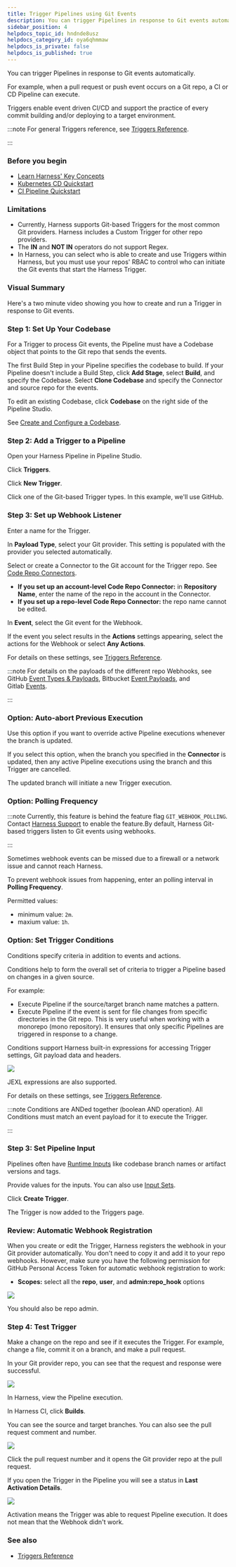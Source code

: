 ```yaml
---
title: Trigger Pipelines using Git Events
description: You can trigger Pipelines in response to Git events automatically. For example, when a pull request or push event occurs on a Git repo, a CI or CD Pipeline can execute. Triggers enable event driven C…
sidebar_position: 4
helpdocs_topic_id: hndnde8usz
helpdocs_category_id: oya6qhmmaw
helpdocs_is_private: false
helpdocs_is_published: true
---
```


You can trigger Pipelines in response to Git events automatically.

For example, when a pull request or push event occurs on a Git repo, a CI or CD Pipeline can execute.

Triggers enable event driven CI/CD and support the practice of every commit building and/or deploying to a target environment.


:::note
For general Triggers reference, see [Triggers Reference](../8_Pipelines/w_pipeline-steps-reference/triggers-reference.md).

:::

### Before you begin

* [Learn Harness' Key Concepts](../../getting-started/learn-harness-key-concepts.md)
* [Kubernetes CD Quickstart](../../continuous-delivery/onboard-cd/cd-quickstarts/kubernetes-cd-quickstart.md)
* [CI Pipeline Quickstart](../../continuous-integration/ci-quickstarts/ci-pipeline-quickstart.md)

### Limitations

* Currently, Harness supports Git-based Triggers for the most common Git providers. Harness includes a Custom Trigger for other repo providers.
* The **IN** and **NOT IN** operators do not support Regex.
* In Harness, you can select who is able to create and use Triggers within Harness, but you must use your repos' RBAC to control who can initiate the Git events that start the Harness Trigger.

### Visual Summary

Here's a two minute video showing you how to create and run a Trigger in response to Git events.

### Step 1: Set Up Your Codebase

For a Trigger to process Git events, the Pipeline must have a Codebase object that points to the Git repo that sends the events.

The first Build Step in your Pipeline specifies the codebase to build. If your Pipeline doesn't include a Build Step, click **Add Stage**, select **Build**, and specify the Codebase. Select **Clone Codebase** and specify the Connector and source repo for the events.

To edit an existing Codebase, click **Codebase** on the right side of the Pipeline Studio.

See [Create and Configure a Codebase](../../continuous-integration/use-ci/codebase-configuration/create-and-configure-a-codebase.md).

### Step 2: Add a Trigger to a Pipeline

Open your Harness Pipeline in Pipeline Studio.

Click **Triggers**.

Click **New Trigger**.

Click one of the Git-based Trigger types. In this example, we'll use GitHub.

### Step 3: Set up Webhook Listener

Enter a name for the Trigger.

In **Payload Type**, select your Git provider. This setting is populated with the provider you selected automatically.

Select or create a Connector to the Git account for the Trigger repo. See [Code Repo Connectors](/docs/category/code-repo-connectors).

* **If you set up an account-level Code Repo Connector:** in **Repository Name**, enter the name of the repo in the account in the Connector.
* **If you set up a repo-level Code Repo Connector:** the repo name cannot be edited.

In **Event**, select the Git event for the Webhook.

If the event you select results in the **Actions** settings appearing, select the actions for the Webhook or select **Any Actions**.

For details on these settings, see [Triggers Reference](../8_Pipelines/w_pipeline-steps-reference/triggers-reference.md).


:::note
For details on the payloads of the different repo Webhooks, see GitHub [Event Types & Payloads](https://docs.github.com/en/developers/webhooks-and-events/webhooks/webhook-events-and-payloads), Bitbucket [Event Payloads](https://confluence.atlassian.com/bitbucket/event-payloads-740262817.html), and Gitlab [Events](https://docs.gitlab.com/ee/user/project/integrations/webhooks.html#events).

:::

### Option: Auto-abort Previous Execution

Use this option if you want to override active Pipeline executions whenever the branch is updated.

If you select this option, when the branch you specified in the **Connector** is updated, then any active Pipeline executions using the branch and this Trigger are cancelled.

The updated branch will initiate a new Trigger execution.

### Option: Polling Frequency


:::note
Currently, this feature is behind the feature flag `GIT_WEBHOOK_POLLING`. Contact [Harness Support](mailto:support@harness.io) to enable the feature.By default, Harness Git-based triggers listen to Git events using webhooks. 

:::

Sometimes webhook events can be missed due to a firewall or a network issue and cannot reach Harness.

To prevent webhook issues from happening, enter an polling interval in **Polling Frequency**.

Permitted values:

* minimum value: `2m`.
* maxium value: `1h`.

### Option: Set Trigger Conditions

Conditions specify criteria in addition to events and actions.

Conditions help to form the overall set of criteria to trigger a Pipeline based on changes in a given source.

For example:

* Execute Pipeline if the source/target branch name matches a pattern.
* Execute Pipeline if the event is sent for file changes from specific directories in the Git repo. This is very useful when working with a monorepo (mono repository). It ensures that only specific Pipelines are triggered in response to a change.

Conditions support Harness built-in expressions for accessing Trigger settings, Git payload data and headers.

![](./static/triggering-pipelines-15.png)

JEXL expressions are also supported.

For details on these settings, see [Triggers Reference](../8_Pipelines/w_pipeline-steps-reference/triggers-reference.md).


:::note
Conditions are ANDed together (boolean AND operation). All Conditions must match an event payload for it to execute the Trigger.

:::

### Step 3: Set Pipeline Input

Pipelines often have [Runtime Inputs](../20_References/runtime-inputs.md) like codebase branch names or artifact versions and tags.

Provide values for the inputs. You can also use [Input Sets](../8_Pipelines/input-sets.md).

Click **Create Trigger**.

The Trigger is now added to the Triggers page.

### Review: Automatic Webhook Registration

When you create or edit the Trigger, Harness registers the webhook in your Git provider automatically. You don't need to copy it and add it to your repo webhooks. However, make sure you have the following permission for GitHub Personal Access Token for automatic webhook registration to work:

* **Scopes:** select all the **repo**, **user**, and **admin:repo\_hook** options

![](./static/triggering-pipelines-16.png)

You should also be repo admin.

### Step 4: Test Trigger

Make a change on the repo and see if it executes the Trigger. For example, change a file, commit it on a branch, and make a pull request.

In your Git provider repo, you can see that the request and response were successful.

![](./static/triggering-pipelines-17.png)

In Harness, view the Pipeline execution.

In Harness CI, click **Builds**.

You can see the source and target branches. You can also see the pull request comment and number.

![](./static/triggering-pipelines-18.png)

Click the pull request number and it opens the Git provider repo at the pull request.

If you open the Trigger in the Pipeline you will see a status in **Last Activation Details**.

![](./static/triggering-pipelines-19.png)

Activation means the Trigger was able to request Pipeline execution. It does not mean that the Webhook didn't work.

### See also

* [Triggers Reference](../8_Pipelines/w_pipeline-steps-reference/triggers-reference.md)

